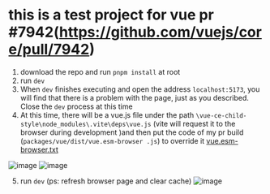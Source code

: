 # this is a test project for vue pr #7942(https://github.com/vuejs/core/pull/7942)
1. download the repo and run `pnpm install`  at root
2. run `dev`
3. When `dev` finishes executing and open the address `localhost:5173`, you will find that there is a problem with the page, just as you described. Close the `dev` process at this time
4. At this time, there will be a vue.js file under the path `\vue-ce-child-style\node_modules\.vite\deps\vue.js` (vite will request it to the browser during development )and then put the code of my pr build (`packages/vue/dist/vue.esm-browser .js`) to override it
[vue.esm-browser.txt](https://github.com/vuejs/core/files/11419326/vue.esm-browser.txt)

![image](https://user-images.githubusercontent.com/32354856/236774019-5161807d-25a7-4f2b-a449-795b20287d43.png)
![image](https://user-images.githubusercontent.com/32354856/236774125-0a8acd0a-af70-46bd-97dd-dd86ecd3c371.png)

5. run  `dev` (ps: refresh browser page and clear cache)
![image](https://user-images.githubusercontent.com/32354856/236776736-6ba0889d-b24f-4f91-a3ef-4d5ae32354d3.png)
